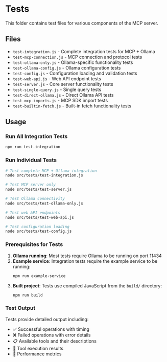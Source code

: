 # Tests

This folder contains test files for various components of the MCP server.

## Files

- `test-integration.js` - Complete integration tests for MCP + Ollama
- `test-mcp-connection.js` - MCP connection and protocol tests
- `test-ollama-only.js` - Ollama-specific functionality tests
- `test-ollama-config.js` - Ollama configuration tests
- `test-config.js` - Configuration loading and validation tests
- `test-web-api.js` - Web API endpoint tests
- `test-server.js` - Core server functionality tests
- `test-single-query.js` - Single query tests
- `test-direct-ollama.js` - Direct Ollama API tests
- `test-mcp-imports.js` - MCP SDK import tests
- `test-builtin-fetch.js` - Built-in fetch functionality tests

## Usage

### Run All Integration Tests
```bash
npm run test-integration
```

### Run Individual Tests
```bash
# Test complete MCP + Ollama integration
node src/tests/test-integration.js

# Test MCP server only
node src/tests/test-server.js

# Test Ollama connectivity
node src/tests/test-ollama-only.js

# Test web API endpoints
node src/tests/test-web-api.js

# Test configuration loading
node src/tests/test-config.js
```

### Prerequisites for Tests

1. **Ollama running**: Most tests require Ollama to be running on port 11434
2. **Example service**: Integration tests require the example service to be running:
   ```bash
   npm run example-service
   ```
3. **Built project**: Tests use compiled JavaScript from the `build/` directory:
   ```bash
   npm run build
   ```

### Test Output

Tests provide detailed output including:
- ✅ Successful operations with timing
- ❌ Failed operations with error details
- 📋 Available tools and their descriptions
- 🔧 Tool execution results
- 🎯 Performance metrics
